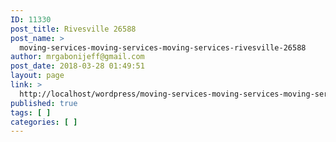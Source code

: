 ```yaml
---
ID: 11330
post_title: Rivesville 26588
post_name: >
  moving-services-moving-services-moving-services-rivesville-26588
author: mrgabonijeff@gmail.com
post_date: 2018-03-28 01:49:51
layout: page
link: >
  http://localhost/wordpress/moving-services-moving-services-moving-services-rivesville-26588/
published: true
tags: [ ]
categories: [ ]
---
```

